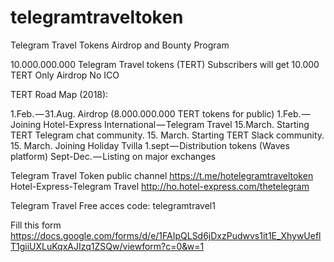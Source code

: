 # telegramtraveltoken
Telegram Travel Tokens Airdrop and Bounty Program

10.000.000.000 Telegram Travel tokens (TERT)
Subscribers will get 10.000 TERT
Only Airdrop No ICO

TERT Road Map (2018):

1.Feb. — 31.Aug. Airdrop (8.000.000.000 TERT tokens for public)
1.Feb. — Joining Hotel-Express International — Telegram Travel
15.March. Starting TERT Telegram chat community.
15. March. Starting TERT Slack community.
15. March. Joining Holiday Tvilla
1.sept — Distribution tokens (Waves platform)
Sept-Dec. — Listing on major exchanges

Telegram Travel Token public channel
https://t.me/hotelegramtraveltoken
Hotel-Express-Telegram Travel
http://ho.hotel-express.com/thetelegram

Telegram Travel Free acces code: telegramtravel1

Fill this form
https://docs.google.com/forms/d/e/1FAIpQLSd6jDxzPudwvs1it1E_XhywUeflT1giiUXLuKqxAJIzq1ZSQw/viewform?c=0&w=1
